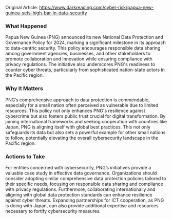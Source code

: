 Original Article: https://www.darkreading.com/cyber-risk/papua-new-guinea-sets-high-bar-in-data-security

### What Happened
Papua New Guinea (PNG) announced its new National Data Protection and Governance Policy for 2024, marking a significant milestone in its approach to data-centric security. This policy encourages responsible data sharing among government agencies, businesses, and other stakeholders to promote collaboration and innovation while ensuring compliance with privacy regulations. The initiative also underscores PNG's readiness to counter cyber threats, particularly from sophisticated nation-state actors in the Pacific region.

### Why It Matters
PNG’s comprehensive approach to data protection is commendable, especially for a small nation often perceived as vulnerable due to limited resources. This policy not only enhances PNG's resilience against cybercrime but also fosters public trust crucial for digital transformation. By joining international frameworks and seeking cooperation with countries like Japan, PNG is aligning itself with global best practices. This not only safeguards its data but also sets a powerful example for other small nations to follow, potentially elevating the overall cybersecurity landscape in the Pacific region.

### Actions to Take
For entities concerned with cybersecurity, PNG’s initiatives provide a valuable case study in effective data governance. Organizations should consider adopting similar comprehensive data protection policies tailored to their specific needs, focusing on responsible data sharing and compliance with privacy regulations. Furthermore, collaborating internationally and aligning with global data protection standards can enhance resilience against cyber threats. Expanding partnerships for ICT cooperation, as PNG is doing with Japan, can also provide additional expertise and resources necessary to fortify cybersecurity measures.